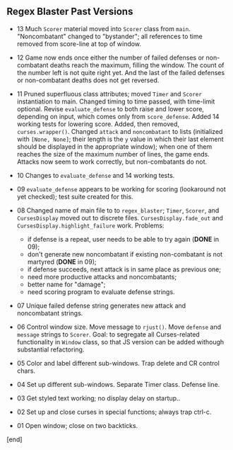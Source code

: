 ## Regex Blaster Past Versions

 * 13 Much `Scorer` material moved into `Scorer` class from `main`. "Noncombatant" changed to "bystander"; all references to time removed from score-line at top of window.

 * 12 Game now ends once either the number of failed defenses or non-combatant deaths reach the maximum, filling the window. The count of the number left is not quite right yet. And the last of the failed defenses or non-combatant deaths does not get reversed.

 * 11 Pruned superfluous class attributes; moved `Timer` and `Scorer` instantiation to main. Changed timing to time passed, with time-limit optional. Revise `evaluate_defense` to both raise and lower score, depending on input, which comes only from `score_defense`. Added 14 working tests for lowering score. Added, then removed, `curses.wrapper()`. Changed `attack` and `noncombatant` to lists (initialized with `[None, None]`; their length is the `y` value in which their last element should be displayed in the appropriate window); when one of them reaches the size of the maximum number of lines, the game ends. Attacks now seem to work correctly, but non-combatants do not.

 * 10 Changes to `evaluate_defense` and 14 working tests.

 * 09 `evaluate_defense` appears to be working for scoring (lookaround not yet checked); test suite created for this.

 * 08 Changed name of main file to to `regex_blaster`; `Timer`, `Scorer`, and `CursesDisplay` moved out to discrete files. `CursesDisplay.fade_out` and `CursesDisplay.highlight_failure` work. Problems: 

   * if defense is a repeat, user needs to be able to try again (**DONE** in 09);
   * don't generate new noncombatant if existing non-combatant is not martyred (**DONE** in 09);
   * if defense succeeds, next attack is in same place as previous one;
   * need more productive attacks and noncombatants;
   * better name for "damage";
   * need scoring program to evaluate defense strings.

 * 07 Unique failed defense string generates new attack and noncombatant strings.

 * 06 Control window size. Move message to `rjust()`. Move `defense` and `message` strings to `Scorer`. Goal: to segregate all Curses-related functionality in `Window` class, so that JS version can be added withough substantial refactoring.

 * 05 Color and label different sub-windows. Trap delete and CR control chars.

 * 04 Set up different sub-windows. Separate Timer class. Defense line.

 * 03 Get styled text working; no display delay on startup..

 * 02 Set up and close curses in special functions; always trap ctrl-c.

 * 01 Open window; close on two backticks.

[end]
